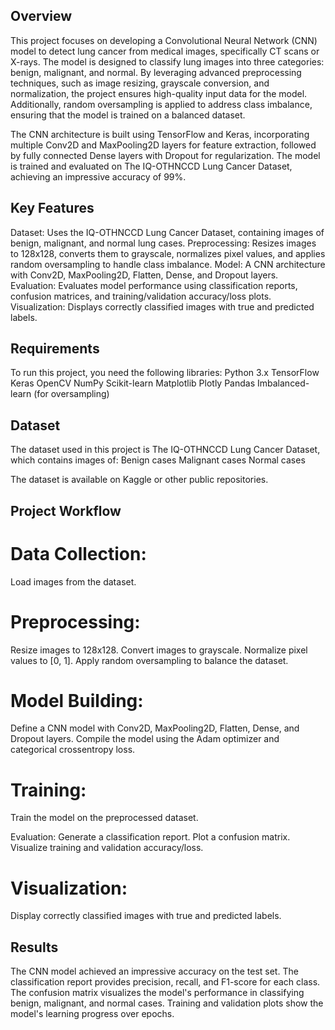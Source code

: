 ## Overview
This project focuses on developing a Convolutional Neural Network (CNN) model to detect lung cancer from medical images, specifically CT scans or X-rays. The model is designed to classify lung images into three categories: benign, malignant, and normal. By leveraging advanced preprocessing techniques, such as image resizing, grayscale conversion, and normalization, the project ensures high-quality input data for the model. Additionally, random oversampling is applied to address class imbalance, ensuring that the model is trained on a balanced dataset.

The CNN architecture is built using TensorFlow and Keras, incorporating multiple Conv2D and MaxPooling2D layers for feature extraction, followed by fully connected Dense layers with Dropout for regularization. The model is trained and evaluated on The IQ-OTHNCCD Lung Cancer Dataset, achieving an impressive accuracy of 99%. 

## Key Features
Dataset: Uses the IQ-OTHNCCD Lung Cancer Dataset, containing images of benign, malignant, and normal lung cases.
Preprocessing: Resizes images to 128x128, converts them to grayscale, normalizes pixel values, and applies random oversampling to handle class imbalance.
Model: A CNN architecture with Conv2D, MaxPooling2D, Flatten, Dense, and Dropout layers.
Evaluation: Evaluates model performance using classification reports, confusion matrices, and training/validation accuracy/loss plots.
Visualization: Displays correctly classified images with true and predicted labels.

## Requirements
To run this project, you need the following libraries:
Python 3.x
TensorFlow
Keras
OpenCV
NumPy
Scikit-learn
Matplotlib
Plotly
Pandas
Imbalanced-learn (for oversampling)

## Dataset
The dataset used in this project is The IQ-OTHNCCD Lung Cancer Dataset, which contains images of:
Benign cases
Malignant cases
Normal cases

The dataset is available on Kaggle or other public repositories.

## Project Workflow
# Data Collection: 
Load images from the dataset.

# Preprocessing:
Resize images to 128x128.
Convert images to grayscale.
Normalize pixel values to [0, 1].
Apply random oversampling to balance the dataset.

# Model Building:
Define a CNN model with Conv2D, MaxPooling2D, Flatten, Dense, and Dropout layers.
Compile the model using the Adam optimizer and categorical crossentropy loss.

# Training: 
Train the model on the preprocessed dataset.

Evaluation:
Generate a classification report.
Plot a confusion matrix.
Visualize training and validation accuracy/loss.

# Visualization:
Display correctly classified images with true and predicted labels.

## Results
The CNN model achieved an impressive accuracy on the test set.
The classification report provides precision, recall, and F1-score for each class.
The confusion matrix visualizes the model's performance in classifying benign, malignant, and normal cases.
Training and validation plots show the model's learning progress over epochs.
